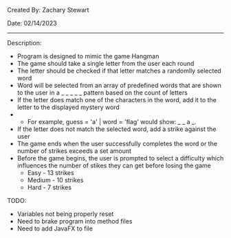 Created By: Zachary Stewart

Date: 02/14/2023

---

Description:
- Program is designed to mimic the game Hangman
- The game should take a single letter from the user each round
- The letter should be checked if that letter matches a randomlly selected word
- Word will be selected from an array of predefined words that are shown to the user in a _ _ _ _ _ pattern based on the count of letters
- If the letter does match one of the characters in the word, add it to the letter to the displayed mystery word
- - For example, guess = 'a' | word = 'flag' would show: _ _ a _.
- If the letter does not match the selected word, add a strike against the user
- The game ends when the user successfully completes the word or the number of strikes exceeds a set amount
- Before the game begins, the user is prompted to select a difficulty which influences the number of stikes they can get before losing the game
  - Easy - 13 strikes
  - Medium - 10 strikes
  - Hard - 7 strikes

TODO:
 * Variables not being properly reset
 * Need to brake program into method files
 * Need to add JavaFX to file